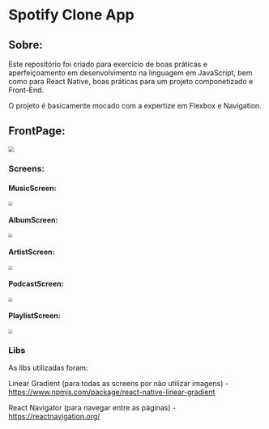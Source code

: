 # Spotify Clone App



## Sobre:

Este repositório foi criado para exercício de boas práticas e aperfeiçoamento em desenvolvimento na linguagem em JavaScript, bem como para React Native, boas práticas para um projeto componetizado e Front-End.

O projeto é basicamente mocado com a expertize em Flexbox e Navigation. 



## FrontPage:

<img src="C:\assets\readmegifs\1.gif" style="zoom:70%;" />



### Screens:



#### MusicScreen:

<img src="C:\Users\Uliss\Documents\GitHub\spotify-clone-mobile-app\assets\readmegifs\2.gif" style="zoom:50%;" />



#### AlbumScreen:

<img src="C:\Users\Uliss\Documents\GitHub\spotify-clone-mobile-app\assets\readmegifs\3.gif" style="zoom:50%;" />



#### ArtistScreen:

<img src="C:\Users\Uliss\Documents\GitHub\spotify-clone-mobile-app\assets\readmegifs\4.gif" style="zoom:50%;" />



#### PodcastScreen:

<img src="C:\Users\Uliss\Documents\GitHub\spotify-clone-mobile-app\assets\readmegifs\5.gif" style="zoom:50%;" />



#### PlaylistScreen:

<img src="C:\Users\Uliss\Documents\GitHub\spotify-clone-mobile-app\assets\readmegifs\6.gif" style="zoom:50%;" />



### Libs



As libs utilizadas foram:



Linear Gradient (para todas as screens por não utilizar imagens) - https://www.npmjs.com/package/react-native-linear-gradient

React Navigator (para navegar entre as páginas) - https://reactnavigation.org/



